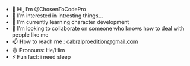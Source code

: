 - 👋 Hi, I’m @ChosenToCodePro
- 👀 I’m interested in intresting things...
- 🌱 I’m currently learning character development
- 💞️ I’m looking to collaborate on someone who knows how to deal with people like me
- 📫 How to reach me : cabralproedition@gmail.com
- 😄 Pronouns: He/Him
- ⚡ Fun fact: i need sleep

<!---
ChosenToCodePro/ChosenToCodePro is a ✨ special ✨ repository because its `README.md` (this file) appears on your GitHub profile.
You can click the Preview link to take a look at your changes.
--->

